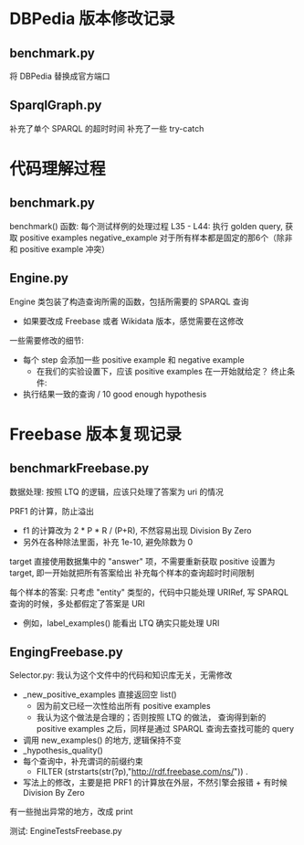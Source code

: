 # DBPedia 版本修改记录
## benchmark.py
将 DBPedia 替换成官方端口
## SparqlGraph.py
补充了单个 SPARQL 的超时时间
补充了一些 try-catch

# 代码理解过程
## benchmark.py
benchmark() 函数: 每个测试样例的处理过程
L35 - L44: 执行 golden query, 获取 positive examples
negative_example 对于所有样本都是固定的那6个（除非和 positive example 冲突）

## Engine.py
Engine 类包装了构造查询所需的函数，包括所需要的 SPARQL 查询
- 如果要改成 Freebase 或者 Wikidata 版本，感觉需要在这修改

一些需要修改的细节:
- 每个 step 会添加一些 positive example 和 negative example
    - 在我们的实验设置下，应该 positive examples 在一开始就给定？
终止条件:
- 执行结果一致的查询 / 10 good enough hypothesis

# Freebase 版本复现记录 
## benchmarkFreebase.py
数据处理: 按照 LTQ 的逻辑，应该只处理了答案为 uri 的情况

PRF1 的计算，防止溢出
- f1 的计算改为 2 * P * R / (P+R), 不然容易出现 Division By Zero
- 另外在各种除法里面，补充 1e-10, 避免除数为 0

target 直接使用数据集中的 "answer" 项，不需要重新获取
positive 设置为 target, 即一开始就把所有答案给出
补充每个样本的查询超时时间限制

每个样本的答案: 只考虑 "entity" 类型的，代码中只能处理 URIRef, 写 SPARQL 查询的时候，多处都假定了答案是 URI
- 例如，label_examples() 能看出 LTQ 确实只能处理 URI

## EngingFreebase.py
Selector.py: 我认为这个文件中的代码和知识库无关，无需修改

- _new_positive_examples 直接返回空 list()
    - 因为前文已经一次性给出所有 positive examples 
    - 我认为这个做法是合理的；否则按照 LTQ 的做法， 查询得到新的 positive examples 之后，同样是通过 SPARQL 查询去查找可能的 query
- 调用 new_examples() 的地方, 逻辑保持不变
- _hypothesis_quality()
- 每个查询中，补充谓词的前缀约束
    - FILTER (strstarts(str(?p),"http://rdf.freebase.com/ns/")) .
- 写法上的修改，主要是把 PRF1 的计算放在外层，不然引擎会报错 + 有时候 Division By Zero

有一些抛出异常的地方，改成 print

测试: EngineTestsFreebase.py